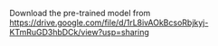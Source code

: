 Download the pre-trained model from https://drive.google.com/file/d/1rL8ivAOkBcsoRbjkyj-KTmRuGD3hbDCk/view?usp=sharing
